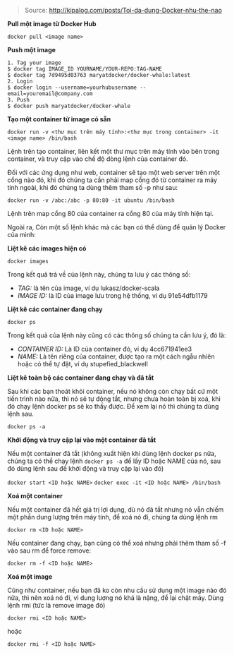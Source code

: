 > Source: http://kipalog.com/posts/Toi-da-dung-Docker-nhu-the-nao

**Pull một image từ Docker Hub**

```docker pull <image name>```

**Push một image**

```
1. Tag your image
$ docker tag IMAGE_ID YOURNAME/YOUR-REPO:TAG-NAME
$ docker tag 7d9495d03763 maryatdocker/docker-whale:latest
2. Login
$ docker login --username=yourhubusername --email=youremail@company.com
3. Push
$ docker push maryatdocker/docker-whale
```

**Tạo một container từ image có sẵn**

```docker run -v <thư mục trên máy tính>:<thư mục trong container> -it <image name> /bin/bash```

Lệnh trên tạo container, liên kết một thư mục trên máy tính vào bên trong container, và truy cập vào chế độ dòng lệnh của container đó.

Đối với các ứng dụng như web, container sẽ tạo một web server trên một cổng nào đó, khi đó chúng ta cần phải map cổng đó từ container ra máy tính ngoài, khi đó chúng ta dùng thêm tham số -p như sau:

```docker run -v /abc:/abc -p 80:80 -it ubuntu /bin/bash```

Lệnh trên map cổng 80 của container ra cổng 80 của máy tính hiện tại.

Ngoài ra, Còn một số lệnh khác mà các bạn có thể dùng để quản lý Docker của mình:

**Liệt kê các images hiện có**

```docker images```

Trong kết quả trả về của lệnh này, chúng ta lưu ý các thông số:

- *TAG:* là tên của image, ví dụ lukasz/docker-scala
- *IMAGE ID:* là ID của image lưu trong hệ thống, ví dụ 91e54dfb1179

**Liệt kê các container đang chạy**

```docker ps```

Trong kết quả của lệnh này cũng có các thông số chúng ta cần lưu ý, đó là:

- *CONTAINER ID:* Là ID của container đó, ví dụ 4cc671941ee3
- *NAME:* Là tên riêng của container, được tạo ra một cách ngẫu nhiên hoặc có thể tự đặt, ví dụ stupefied_blackwell

**Liệt kê toàn bộ các container đang chạy và đã tắt**

Sau khi các bạn thoát khỏi container, nếu nó không còn chạy bất cứ một tiến trình nào nữa, thì nó sẽ tự động tắt, nhưng chưa hoàn toàn bị xoá, khi đó chạy lệnh docker ps sẽ ko thấy được. Để xem lại nó thì chúng ta dùng lệnh sau.

```docker ps -a```

**Khởi động và truy cập lại vào một container đã tắt**

Nếu một container đã tắt (không xuất hiện khi dùng lệnh docker ps nữa, chúng ta có thể chạy lệnh ```docker ps -a``` để lấy ID hoặc NAME của nó, sau đó dùng lệnh sau để khởi động và truy cập lại vào đó)

```docker start <ID hoặc NAME>```
```docker exec -it <ID hoặc NAME> /bin/bash```

**Xoá một container**

Nếu một container đã hết giá trị lợi dụng, dù nó đã tắt nhưng nó vẫn chiếm một phần dung lượng trên máy tính, để xoá nó đi, chúng ta dùng lệnh rm

```docker rm <ID hoặc NAME>```

Nếu container đang chạy, bạn cũng có thể xoá nhưng phải thêm tham số -f vào sau rm để force remove:

```docker rm -f <ID hoặc NAME>```

**Xoá một image**

Cũng như container, nếu bạn đã ko còn nhu cầu sử dụng một image nào đó nữa, thì nên xoá nó đi, vì dung lượng nó khá là nặng, để lại chật máy. Dùng lệnh rmi (tức là remove image đó)

```docker rmi <ID hoặc NAME>```

hoặc

```docker rmi -f <ID hoặc NAME>```